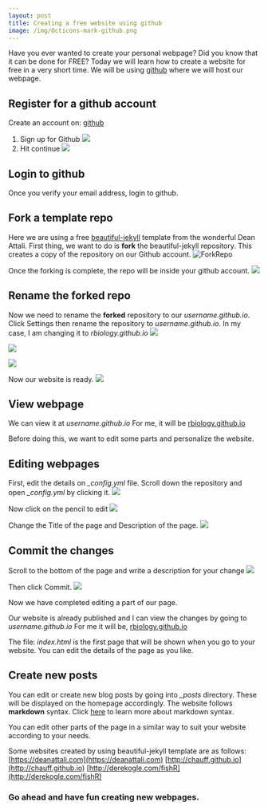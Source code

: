 ```yaml
---
layout: post
title: Creating a free website using github
image: /img/Octicons-mark-github.png
---
```

Have you ever wanted to create your personal webpage? Did you know that it can be done for FREE? Today we will learn how to create a website for free in a very short time.
We will be using [github](https://github.com/) where we will host our webpage.

## Register for a github account
Create an account on: [github](https://github.com)
1. Sign up for Github
![](https://rbiology.github.io/rbiologyimages/01_githubusername.PNG) 
2. Hit continue
![](https://rbiology.github.io/rbiologyimages/02_continue.PNG)

## Login to github
Once you verify your email address, login to github.

## Fork a template repo
Here we are using a free [beautiful-jekyll](https://github.com/daattali/beautiful-jekyll) template from the wonderful Dean Attali.
First thing, we want to do is **fork** the beautiful-jekyll repository. This creates a copy of the repository on our Github account.
![ForkRepo](https://rbiology.github.io/rbiologyimages/20_deanataliFork.PNG)

Once the forking is complete, the repo will be inside your github account.
![](https://rbiology.github.io/rbiologyimages/21_deanatali_rbiology.PNG)

## Rename the forked repo
Now we need to rename the **forked** repository to our _username.github.io_. Click Settings then rename the repository to _username.github.io_. In my case, I am changing it to _rbiology.github.io_
![](https://rbiology.github.io/rbiologyimages/22_settings.PNG)

![](https://rbiology.github.io/rbiologyimages/23_renameold.PNG)

![](https://rbiology.github.io/rbiologyimages/24-renamed-new.PNG)

Now our website is ready.
![](https://rbiology.github.io/rbiologyimages/25-renamed.PNG)

## View webpage
We can view it at _username.github.io_ For me, it will be [rbiology.github.io](https://rbiology.github.io)

Before doing this, we want to edit some parts and personalize the website.

## Editing webpages
First, edit the details on _\_config.yml_ file. Scroll down the repository and open _\_config.yml_ by clicking it.
![](https://rbiology.github.io/rbiologyimages/26-edit.PNG)

Now click on the pencil to edit
![](https://rbiology.github.io/rbiologyimages/27-editpencil.png)

Change the Title of the page and Description of the page.
![](https://rbiology.github.io/rbiologyimages/29-edited.PNG)

## Commit the changes

Scroll to the bottom of the page and write a description for your change
![](https://rbiology.github.io/rbiologyimages/30-bottom.PNG)

Then click Commit.
![](https://rbiology.github.io/rbiologyimages/31-commit.png)

Now we have completed editing a part of our page. 

Our website is already published and I can view the changes by going to _username.github.io_ For me it will be, [rbiology.github.io](https://rbiology.github.io)

The file: _index.html_ is the first page that will be shown when you go to your website. You can edit the details of the page as you like.

## Create new posts
You can edit or create new blog posts by going into _\_posts_ directory. These will be displayed on the homepage accordingly.
The website follows **markdown** syntax. Click [here](https://github.com/adam-p/markdown-here/wiki/Markdown-Here-Cheatsheet) to learn more about markdown syntax.

You can edit other parts of the page in a similar way to suit your website according to your needs.

Some websites created by using beautiful-jekyll template are as follows:
[https://deanattali.com](https://deanattali.com)
[http://chauff.github.io](http://chauff.github.io)
[http://derekogle.com/fishR](http://derekogle.com/fishR)

### Go ahead and have fun creating new webpages.
